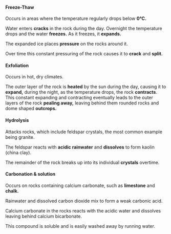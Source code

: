 #### Freeze-Thaw

Occurs in areas where the temperature regularly drops below **0°C.**

Water enters **cracks** in the rock during the day. Overnight the temperature drops and the water **freezes.** As it freezes, it **expands.**

The expanded ice places **pressure** on the rocks around it.

Over time this constant pressuring of the rock causes it to **crack** and **split.**

#### Exfoliation

Occurs in hot, dry climates.

The outer layer of the rock is **heated** by the sun during the day, causing it to **expand,** during the night, as the temperature drops, the rock **contracts**. This constant expanding and contracting eventually leads to the outer layers of the rock **pealing away,** leaving behind them rounded rocks and dome shaped **outcrops.**

#### Hydrolysis

Attacks rocks, which include feldspar crystals, the most common example being granite.

The feldspar reacts with **acidic rainwater** and **dissolves** to form kaolin (china clay).

The remainder of the rock breaks up into its individual **crystals** overtime.

#### Carbonation & solution

Occurs on rocks containing calcium carbonate, such as **limestone** and **chalk.**

Rainwater and dissolved carbon dioxide mix to form a weak carbonic acid.

Calcium carbonate in the rocks reacts with the acidic water and dissolves leaving behind calcium bicarbonate.

This compound is soluble and is easily washed away by running water.
